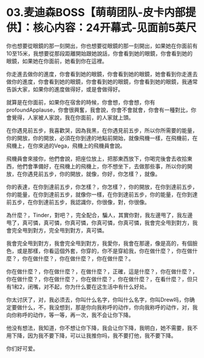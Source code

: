 # 03.麦迪森BOSS【萌萌团队-皮卡内部提供】：核心内容：24开幕式-见面前5英尺

你也想要從眼鏡的那一刻開出，你也想要從眼鏡的那一刻開出，如果她在你面前有10至15米，我想要從那段距離開始跟她說話，你會看到她的眼鏡，你會看到她的眼鏡，如果她在你面前，她看到你在這裡。

你走進去做你的進度，你會看到她的眼鏡，你會看到她的眼鏡，她會看到你走進去做你的進度，你會看到她的眼鏡，你會看到她的眼鏡，你會看到她的眼鏡，我通常告訴大家，如果你的進度做得好，或是會做得好。

就算是在你面前，如果你在宿舍的時候，你會想，你會想，你有 profoundApplause，你會很興奮，我會說，你會不會就會，你會有一種對比，你會覺得，人家被人家說，我在你面前，的人家就上頭。

在你遇見前五步，我喜歡哭，因為我黑，在你遇見前五步，所以你所需要的能量，你的開放，你的開放，必須在你到達的地點前開始，就像飛機一樣，在飛機前，在飛機上，在你來過的Vega，飛機上的飛機員會說。

飛機員會來接你，他們會說，把座位放上，把那東西放下，你喝完後會去收拾東西，他們會準備好，在飛機上的飛機上，你不想坐下，去做那些事，所以你的開放，在你遇見前五步，你的開放，就像，你好，你怎樣？，就像。

你的表達，在你到達前五步，你怎樣？，你怎樣？，你的開放，在你到達前五步，你的能量，在你到達前五步，就像你一樣，在你到達前五步，你的能量，在你到達前五步，在你到達前五步，我認識你，你很像，對，你很像。

為什麼？，Tinder，對吧？，完全配合，騙人，其實你對，我左邊甩了，我左邊甩了，真可憐，真可憐，你真可憐，你真可憐，你真可憐，我會完全甩到對方，我會完全甩到對方，完全甩到對方，真可憐。

我會完全甩到對方，我會完全甩到對方，我愛你，我會在那邊，像是高的，有個臉色，或是那樣，你看這個外套，你穿的，你不是穿給我，你在做什麼？，你在做什麼？，你在做什麼？，你在做什麼？，你在做什麼？。

你在做什麼？，你在做什麼？，在做什麼？，正確，這是什麼？，你在做什麼？，你在做什麼？，你在做什麼？，你在做什麼？，你在做什麼？，在看什麼？，但只有1和2，闭嘴，对不起，你为什么要在这生活中有什么好处。

你太讨厌了，对，我必须去，你叫什么名字，你叫什么名字，你叫Drew吗，你确定要做什么，不，我没想到，那是你向我称呼的动作，你向我称呼的动作，对，我向你称呼的动作，等一等，再一次，我不会让你下降。

他没有想法，我知道，你不想让你下降，我会让你下降，我明白，她不需要，我不用下降，因为我不要下降，可以让我推你吗，我不要打他，我不要下降。

你们好可爱。
